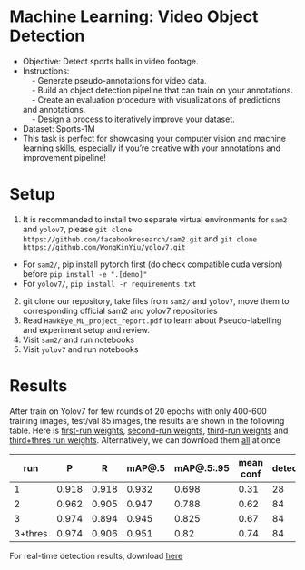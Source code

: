 # Machine Learning: Video Object Detection
*	Objective: Detect sports balls in video footage.
*	Instructions: </br>
 &nbsp; &nbsp; - Generate pseudo-annotations for video data. </br>
 &nbsp; &nbsp; -	Build an object detection pipeline that can train on your annotations. </br>
 &nbsp; &nbsp; -	Create an evaluation procedure with visualizations of predictions and annotations. </br>
&nbsp; &nbsp; -	Design a process to iteratively improve your dataset. </br>
*	Dataset: Sports-1M
*	This task is perfect for showcasing your computer vision and machine learning skills, especially if you’re creative with your annotations and improvement pipeline!




# Setup
1. It is recommanded to install two separate virtual environments for ```sam2``` and ```yolov7```, please ```git clone https://github.com/facebookresearch/sam2.git``` and ```git clone https://github.com/WongKinYiu/yolov7.git```  
  * For ```sam2/```, pip install pytorch first (do check compatible cuda version) before ```pip install -e ".[demo]" ```
  * For ```yolov7/```, ```pip install -r requirements.txt```
2. git clone our repository, take files from ```sam2/``` and ```yolov7```, move them to corresponding official sam2 and yolov7 repositories  
3. Read ```HawkEye_ML_project_report.pdf``` to learn about Pseudo-labelling and experiment setup and review.
4. Visit ```sam2/``` and run notebooks
5. Visit ```yolov7``` and run notebooks

# Results
After train on Yolov7 for few rounds of 20 epochs with only 400-600 training images, test/val 85 images, the results are shown in the following table. Here is [first-run weights](https://drive.google.com/file/d/1H4Gx4jdSfm66llZ_zbhwXGPDCsLWFxTi/view?usp=share_link), [second-run weights](https://drive.google.com/file/d/1I2Uquwq9r8KcXeTApl5AOSStKTGdvCoG/view?usp=share_link), [third-run weights](https://drive.google.com/drive/folders/17mGTurNVEQIGzcxCNAVm-yY5sGR7GbVD?usp=share_link) and [third+thres run weights](https://drive.google.com/drive/folders/1LrFkj_f_ENxbyUyXJMFU2j36bzEAQdSz?usp=share_link). Alternatively, we can download them [all](https://drive.google.com/drive/folders/1_URTkyhxhg1ElXu3pKC4iiE86gLG8ZIy?usp=share_link) at once

| run     | P     | R     | mAP@.5 | mAP@.5:.95 | mean conf | detected |
|---------|-------|-------|--------|------------|-----------|----------|
| 1       | 0.918 | 0.918 | 0.932  | 0.698      | 0.31      | 28       |
| 2       | 0.962 | 0.905 | 0.947  | 0.788      | 0.62      | 84       |
| 3       | 0.974 | 0.894 | 0.945  | 0.825      | 0.67      | 84       |
| 3+thres | 0.974 | 0.906 | 0.951  | 0.82       | 0.74      | 84       |

For real-time detection results, download [here](https://drive.google.com/file/d/1JvUnF9pbV16USMvw2572Xbq_Pb2FYVy8/view?usp=share_link)

